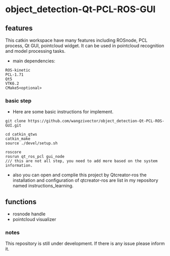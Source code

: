 # object_detection-Qt-PCL-ROS-GUI
## features
This catkin workspace have many features including ROSnode, PCL process, Qt GUI, pointcloud widget.
It can be used in pointcloud recognition and model processing tasks.

* main dependencies:
```
ROS-kinetic
PCL-1.71
Qt5
VTK6.2
CMake5<optional>
```

### basic step
* Here are some basic instructions for implement.

```
git clone https://github.com/wangzivector/object_detection-Qt-PCL-ROS-GUI.git

cd catkin_qtws
catkin_make 
source ./devel/setup.sh

roscore 
rosrun qt_ros_pcl gui_node
/// this are not all step, you need to add more based on the system information.
```

* also you can open and complie this project by Qtcreator-ros
the installation and configuration of qtcreator-ros are list in my repository named instructions_learning.

## functions
* rosnode handle
* pointcloud visualizer<qvtkwidget>

### notes
This repository is still under development. If there is any issue please inform it. 
